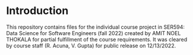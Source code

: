 # Introduction
This repository contains files for the individual course project in SER594: Data Science for Software Engineers (fall 2022) created by AMIT NOEL THOKALA for partial fulfillment of the course requirements. It was cleared by course staff (R. Acuna, V. Gupta) for public release on 12/13/2022.
